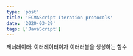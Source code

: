 ```yaml
---
type: 'post'
title: 'ECMAScript Iteration protocols'
date: '2020-03-29'
tags: ['JavaScript']
---
```


제너레이터: 이터레이터이자 이터러블을 생성하는 함수
